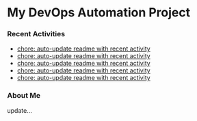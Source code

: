 # My DevOps Automation Project

### Recent Activities
<!-- activity:START -->
- [chore: auto-update readme with recent activity](https://github.com/kaigiii/mybowling-app/commit/142453ed61f0057d67117af23330eefe980830f9)
- [chore: auto-update readme with recent activity](https://github.com/kaigiii/mybowling-app/commit/993fced756497fe8dcca145cbd9253fa72cd4f6c)
- [chore: auto-update readme with recent activity](https://github.com/kaigiii/mybowling-app/commit/7bf135f672220c296c6982502bcb2de3448c77c8)
- [chore: auto-update readme with recent activity](https://github.com/kaigiii/mybowling-app/commit/b05111b9bd031582608a95454f9a9f972fc25cf1)
- [chore: auto-update readme with recent activity](https://github.com/kaigiii/mybowling-app/commit/ee36a248eae3771b18e71054aa01917867591f3e)
<!-- activity:END -->

### About Me
<!-- MYLINKS:START -->
<!-- MYLINKS:END -->

update...
